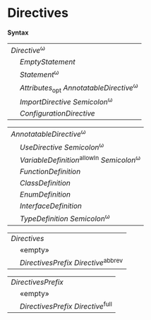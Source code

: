 # Directives

**Syntax**

<table>
    <tr>
        <td colspan="2"><i>Directive</i><sup>ω</sup></td>
    </tr>
    <tr>
        <td>&nbsp;</td><td><i>EmptyStatement</i></td>
    </tr>
    <tr>
        <td>&nbsp;</td><td><i>Statement</i><sup>ω</sup></td>
    </tr>
    <tr>
        <td>&nbsp;</td><td><i>Attributes</i><sub>opt</sub> <i>AnnotatableDirective</i><sup>ω</sup></td>
    </tr>
    <tr>
        <td>&nbsp;</td><td><i>ImportDirective</i> <i>Semicolon</i><sup>ω</sup></td>
    </tr>
    <tr>
        <td>&nbsp;</td><td><i>ConfigurationDirective</i></td>
    </tr>
</table>

<table>
    <tr>
        <td colspan="2"><i>AnnotatableDirective</i><sup>ω</sup></td>
    </tr>
    <tr>
        <td>&nbsp;</td><td><i>UseDirective</i> <i>Semicolon</i><sup>ω</sup></td>
    </tr>
    <tr>
        <td>&nbsp;</td><td><i>VariableDefinition</i><sup>allowIn</sup> <i>Semicolon</i><sup>ω</sup></td>
    </tr>
    <tr>
        <td>&nbsp;</td><td><i>FunctionDefinition</i></td>
    </tr>
    <tr>
        <td>&nbsp;</td><td><i>ClassDefinition</i></td>
    </tr>
    <tr>
        <td>&nbsp;</td><td><i>EnumDefinition</i></td>
    </tr>
    <tr>
        <td>&nbsp;</td><td><i>InterfaceDefinition</i></td>
    </tr>
    <tr>
        <td>&nbsp;</td><td><i>TypeDefinition</i> <i>Semicolon</i><sup>ω</sup></td>
    </tr>
</table>

<table>
    <tr>
        <td colspan="2"><i>Directives</i></td>
    </tr>
    <tr>
        <td>&nbsp;</td><td>«empty»</td>
    </tr>
    <tr>
        <td>&nbsp;</td><td><i>DirectivesPrefix</i> <i>Directive</i><sup>abbrev</sup></td>
    </tr>
</table>

<table>
    <tr>
        <td colspan="2"><i>DirectivesPrefix</i></td>
    </tr>
    <tr>
        <td>&nbsp;</td><td>«empty»</td>
    </tr>
    <tr>
        <td>&nbsp;</td><td><i>DirectivesPrefix</i> <i>Directive</i><sup>full</sup></td>
    </tr>
</table>